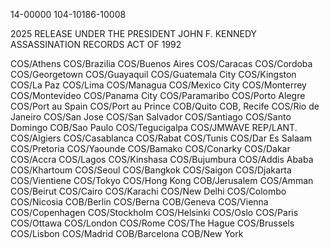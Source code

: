 14-00000
104-10186-10008

2025 RELEASE UNDER THE PRESIDENT JOHN F. KENNEDY ASSASSINATION RECORDS ACT OF 1992

COS/Athens
COS/Brazilia
COS/Buenos Aires
COS/Caracas
COS/Cordoba
COS/Georgetown
COS/Guayaquil
COS/Guatemala City
COS/Kingston
COS/La Paz
COS/Lima
COS/Managua
COS/Mexico City
COS/Monterrey
COS/Montevideo
COS/Panama City
COS/Paramaribo
COS/Porto Alegre
COS/Port au Spain
COS/Port au Prince
COB/Quito
COB, Recife
COS/Rio de Janeiro
COS/San Jose
COS/San Salvador
COS/Santiago
COS/Santo Domingo
COB/Sao Paulo
COS/Tegucigalpa
COS/JMWAVE
REP/LANT.
COS/Algiers
COS/Casablanca
COS/Rabat
COS/Tunis
COS/Dar Es Salaam
COS/Pretoria
COS/Yaounde
COS/Bamako
COS/Conarky
COS/Dakar
COS/Accra
COS/Lagos
COS/Kinshasa
COS/Bujumbura
COS/Addis Ababa
COS/Khartoum
COS/Seoul
COS/Bangkok
COS/Saigon
COS/Djakarta
COS/Vientiene
COS/Tokyo
COS/Hong Kong
COB/Jerusalem
COS/Amman
COS/Beirut
COS/Cairo
COS/Karachi
COS/New Delhi
COS/Colombo
COS/Nicosia
COB/Berlin
COS/Berna
COB/Geneva
COS/Vienna
COS/Copenhagen
COS/Stockholm
COS/Helsinki
COS/Oslo
COS/Paris
COS/Ottawa
COS/London
COS/Rome
COS/The Hague
COS/Brussels
COS/Lisbon
COS/Madrid
COB/Barcelona
COB/New York
